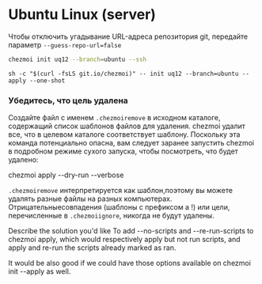 # Ubuntu Linux (server)

Чтобы отключить угадывание URL-адреса репозитория git, передайте параметр
`--guess-repo-url=false`

```sh
chezmoi init uq12 --branch=ubuntu --ssh
```

```
sh -c "$(curl -fsLS git.io/chezmoi)" -- init uq12 --branch=ubuntu --apply --one-shot
```


### Убедитесь, что цель удалена ###

Создайте файл с именем `.chezmoiremove` в исходном каталоге, содержащий список
шаблонов файлов для удаления. chezmoi удалит все, что в целевом каталоге
соответствует шаблону. Поскольку эта команда потенциально опасна, вам следует
заранее запустить chezmoi в подробном режиме сухого запуска, чтобы посмотреть,
что будет удалено:


  chezmoi apply --dry-run --verbose 


`.chezmoiremove` интерпретируется как шаблон,поэтому вы можете удалять разные
файлы на разных компьютерах. Отрицательныесовпадения (шаблоны с префиксом a
!) или цели, перечисленные в `.chezmoiignore`, никогда не будут удалены.


Describe the solution you'd like
To add --no-scripts and --re-run-scripts to chezmoi apply, which would respectively apply but not run scripts, and apply and re-run the scripts already marked as ran.

It would be also good if we could have those options available on chezmoi init --apply as well.
